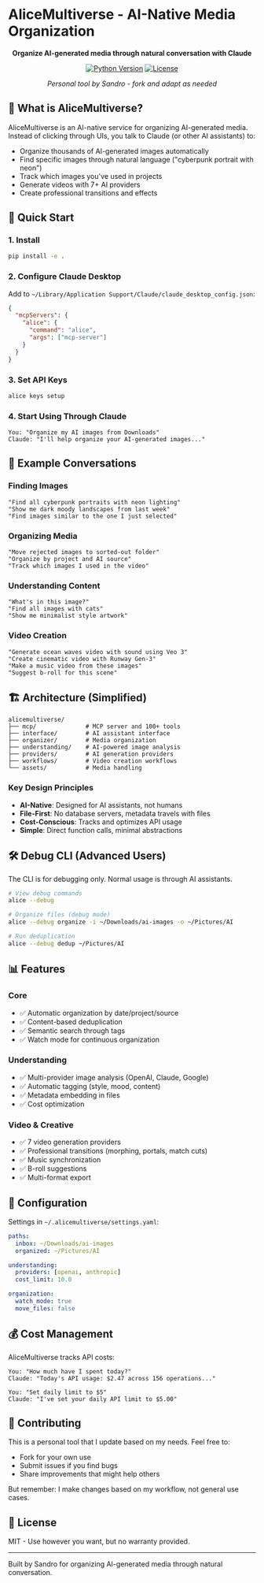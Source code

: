 # AliceMultiverse - AI-Native Media Organization

<div align="center">

**Organize AI-generated media through natural conversation with Claude**

[![Python Version](https://img.shields.io/badge/python-3.12+-blue.svg)](https://www.python.org/downloads/)
[![License](https://img.shields.io/badge/license-MIT-green.svg)](LICENSE)

*Personal tool by Sandro - fork and adapt as needed*

</div>

## 🎯 What is AliceMultiverse?

AliceMultiverse is an AI-native service for organizing AI-generated media. Instead of clicking through UIs, you talk to Claude (or other AI assistants) to:

- Organize thousands of AI-generated images automatically
- Find specific images through natural language ("cyberpunk portrait with neon")
- Track which images you've used in projects
- Generate videos with 7+ AI providers
- Create professional transitions and effects

## 🚀 Quick Start

### 1. Install
```bash
pip install -e .
```

### 2. Configure Claude Desktop
Add to `~/Library/Application Support/Claude/claude_desktop_config.json`:
```json
{
  "mcpServers": {
    "alice": {
      "command": "alice",
      "args": ["mcp-server"]
    }
  }
}
```

### 3. Set API Keys
```bash
alice keys setup
```

### 4. Start Using Through Claude
```
You: "Organize my AI images from Downloads"
Claude: "I'll help organize your AI-generated images..."
```

## 💬 Example Conversations

### Finding Images
```
"Find all cyberpunk portraits with neon lighting"
"Show me dark moody landscapes from last week"
"Find images similar to the one I just selected"
```

### Organizing Media
```
"Move rejected images to sorted-out folder"
"Organize by project and AI source"
"Track which images I used in the video"
```

### Understanding Content
```
"What's in this image?"
"Find all images with cats"
"Show me minimalist style artwork"
```

### Video Creation
```
"Generate ocean waves video with sound using Veo 3"
"Create cinematic video with Runway Gen-3"
"Make a music video from these images"
"Suggest b-roll for this scene"
```

## 🏗️ Architecture (Simplified)

```
alicemultiverse/
├── mcp/              # MCP server and 100+ tools
├── interface/        # AI assistant interface
├── organizer/        # Media organization
├── understanding/    # AI-powered image analysis
├── providers/        # AI generation providers
├── workflows/        # Video creation workflows
└── assets/           # Media handling
```

### Key Design Principles
- **AI-Native**: Designed for AI assistants, not humans
- **File-First**: No database servers, metadata travels with files
- **Cost-Conscious**: Tracks and optimizes API usage
- **Simple**: Direct function calls, minimal abstractions

## 🛠️ Debug CLI (Advanced Users)

The CLI is for debugging only. Normal usage is through AI assistants.

```bash
# View debug commands
alice --debug

# Organize files (debug mode)
alice --debug organize -i ~/Downloads/ai-images -o ~/Pictures/AI

# Run deduplication
alice --debug dedup ~/Pictures/AI
```

## 📊 Features

### Core
- ✅ Automatic organization by date/project/source
- ✅ Content-based deduplication
- ✅ Semantic search through tags
- ✅ Watch mode for continuous organization

### Understanding
- ✅ Multi-provider image analysis (OpenAI, Claude, Google)
- ✅ Automatic tagging (style, mood, content)
- ✅ Metadata embedding in files
- ✅ Cost optimization

### Video & Creative
- ✅ 7 video generation providers
- ✅ Professional transitions (morphing, portals, match cuts)
- ✅ Music synchronization
- ✅ B-roll suggestions
- ✅ Multi-format export

## 🔧 Configuration

Settings in `~/.alicemultiverse/settings.yaml`:

```yaml
paths:
  inbox: ~/Downloads/ai-images
  organized: ~/Pictures/AI

understanding:
  providers: [openai, anthropic]
  cost_limit: 10.0

organization:
  watch_mode: true
  move_files: false
```

## 💰 Cost Management

AliceMultiverse tracks API costs:

```
You: "How much have I spent today?"
Claude: "Today's API usage: $2.47 across 156 operations..."

You: "Set daily limit to $5"
Claude: "I've set your daily API limit to $5.00"
```

## 🤝 Contributing

This is a personal tool that I update based on my needs. Feel free to:
- Fork for your own use
- Submit issues if you find bugs
- Share improvements that might help others

But remember: I make changes based on my workflow, not general use cases.

## 📄 License

MIT - Use however you want, but no warranty provided.

---

Built by Sandro for organizing AI-generated media through natural conversation.